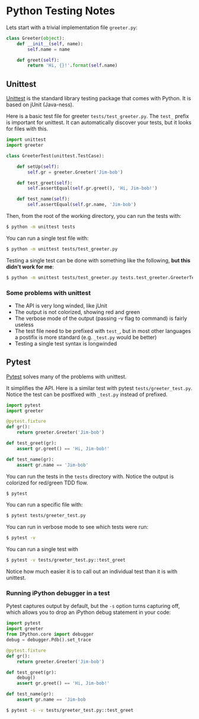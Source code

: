 # Python Testing Notes

Lets start with a trivial implementation file `greeter.py`:

```python
class Greeter(object):
    def __init__(self, name):
        self.name = name

    def greet(self):
        return 'Hi, {}!'.format(self.name)
```

## Unittest

[Unittest](https://docs.python.org/3/library/unittest.html) is the standard library testing package that comes with Python.  It is based on jUnit (Java-ness).

Here is a basic test file for greeter `tests/test_greeter.py`. The `test_` prefix is important for unittest.  It can automatically discover your tests, but it looks for files with this.

```python
import unittest
import greeter

class GreeterTest(unittest.TestCase):

    def setUp(self):
        self.gr = greeter.Greeter('Jim-bob')

    def test_greet(self):
        self.assertEqual(self.gr.greet(), 'Hi, Jim-bob!')

    def test_name(self):
        self.assertEqual(self.gr.name, 'Jim-bob')
```

Then, from the root of the working directory, you can run the tests with:

```bash
$ python -m unittest tests
```

You can run a single test file with:

```bash
$ python -m unittest tests/test_greeter.py
```

Testing a single test can be done with something like the following, **but this didn't work for me**:

```bash
$ python -m unittest tests/test_greeter.py tests.test_greeter.GreeterTest.test_greeter
```

### Some problems with unittest

* The API is very long winded, like jUnit
* The output is not colorized, showing red and green
* The verbose mode of the output (passing -v flag to command) is fairly useless
* The test file need to be prefixed with `test_`, but in most other languages a postifix is more standard (e.g. `_test.py` would be better)
* Testing a single test syntax is longwinded

## Pytest

[Pytest](https://docs.pytest.org/en/latest/index.html) solves many of the problems with unittest.

It simplifies the API.  Here is a similar test with pytest `tests/greeter_test.py`.  Notice the test can be postfixed with `_test.py` instead of prefixed.

```python
import pytest
import greeter

@pytest.fixture
def gr():
    return greeter.Greeter('Jim-bob')

def test_greet(gr):
    assert gr.greet() == 'Hi, Jim-bob!'

def test_name(gr):
    assert gr.name == 'Jim-bob'
```

You can run the tests in the `tests` directory with.  Notice the output is colorized for red/green TDD flow.

```bash
$ pytest
```

You can run a specific file with:

```bash
$ pytest tests/greeter_test.py
```

You can run in verbose mode to see which tests were run:

```bash
$ pytest -v
```

You can run a single test with

```bash
$ pytest -v tests/greeter_test.py::test_greet
```

Notice how much easier it is to call out an individual test than it is with unittest.

### Running iPython debugger in a test

Pytest captures output by default, but the `-s` option turns capturing off, which allows you to drop an iPython debug statement in your code:

```python
import pytest
import greeter
from IPython.core import debugger
debug = debugger.Pdb().set_trace

@pytest.fixture
def gr():
    return greeter.Greeter('Jim-bob')

def test_greet(gr):
    debug()
    assert gr.greet() == 'Hi, Jim-bob!'

def test_name(gr):
    assert gr.name == 'Jim-bob
```

```bash
$ pytest -s -v tests/greeter_test.py::test_greet
```
